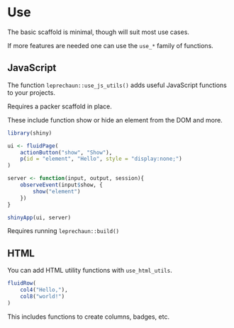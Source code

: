# Use

The basic scaffold is minimal, though will suit most use cases.

If more features are needed one can use the `use_*` family 
of functions.

## JavaScript

The function `leprechaun::use_js_utils()` adds useful 
JavaScript functions to your projects.

<Note type="warning">
Requires a packer scaffold in place.
</Note>

These include function show or hide an element from the DOM 
and more.

```r
library(shiny)

ui <- fluidPage(
	actionButton("show", "Show"),
	p(id = "element", "Hello", style = "display:none;")	
)

server <- function(input, output, session){
	observeEvent(input$show, {
		show("element")
	})
}

shinyApp(ui, server)
```

<Note type="tip">
Requires running <code>leprechaun::build()</code>
</Note>

## HTML

You can add HTML utility functions with `use_html_utils`.

```r
fluidRow(
	col4("Hello,"),
	col8("world!")
)
```

This includes functions to create columns, badges, etc.
